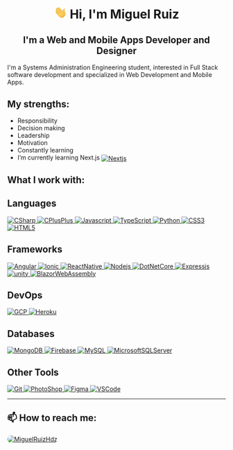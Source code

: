
<h1 align="center"><img src="https://raw.githubusercontent.com/ABSphreak/ABSphreak/master/gifs/Hi.gif" width="30px"> Hi, I'm Miguel Ruiz </h1>


<h2 align="center"> I'm a Web and Mobile Apps Developer and Designer </h2>

<p>I'm a Systems Administration Engineering student, interested in Full Stack software development and specialized in Web Development and Mobile Apps.</p>

## My strengths:
- Responsibility
- Decision making
- Leadership
- Motivation
- Constantly learning
- I’m currently learning Next.js  <a href="https://nextjs.org/" target="_blank"> 
    <img align="center" src="https://cdn.jsdelivr.net/gh/devicons/devicon/icons/nextjs/nextjs-original-wordmark.svg" alt="Nextjs" width="40" height="40"/> 
</a> 


<!--

Here are some ideas to get you started:

- 🔭 I’m currently working on ...
- 👯 I’m looking to collaborate on ...
- 🤔 I’m looking for help with ...
- 💬 Ask me about ...
- 😄 Pronouns: ...
- ⚡ Fun fact: ...
-->

## What I work with:

## Languages
<p align="left"> 
  <a href="https://www.w3schools.com/cs/" target="_blank"> 
    <img src="https://cdn.jsdelivr.net/gh/devicons/devicon/icons/csharp/csharp-original.svg" alt="CSharp" width="40" height="40"/> 
  </a>
  <a href="https://www.cplusplus.com/" target="_blank"> 
    <img src="https://cdn.jsdelivr.net/gh/devicons/devicon/icons/cplusplus/cplusplus-original.svg" alt="CPlusPlus" width="40" height="40"/> 
  </a>
  <a href="https://developer.mozilla.org/en-US/docs/Web/JavaScript" target="_blank"> 
    <img src="https://cdn.jsdelivr.net/gh/devicons/devicon/icons/javascript/javascript-original.svg"  alt="Javascript" width="40" height="40"/> 
  </a>
  <a href="https://www.typescriptlang.org/" target="_blank"> 
    <img src="https://cdn.jsdelivr.net/gh/devicons/devicon/icons/typescript/typescript-original.svg"  alt="TypeScript" width="40" height="40"/> 
  </a>
  <a href="https://www.python.org" target="_blank"> 
    <img src="https://cdn.jsdelivr.net/gh/devicons/devicon/icons/python/python-original.svg" alt="Python" width="40" height="40"/> 
  </a>
  <a href="https://www.w3schools.com/css/" target="_blank"> 
    <img src="https://cdn.jsdelivr.net/gh/devicons/devicon/icons/css3/css3-original-wordmark.svg" alt="CSS3" width="40" height="40"/> 
  </a>
  <a href="https://www.w3.org/html/" target="_blank"> 
    <img src="https://cdn.jsdelivr.net/gh/devicons/devicon/icons/html5/html5-original-wordmark.svg" alt="HTML5" width="40" height="40"/> 
  </a>
</p>

## Frameworks
<p align="left"> 
    <a href="https://angular.io/" target="_blank">
        <img src="https://cdn.jsdelivr.net/gh/devicons/devicon/icons/angularjs/angularjs-original.svg" alt="Angular" width="40" height="40"/>
    </a>
    <a href="http://ionicframework.com/" target="_blank">
        <img src="https://cdn.jsdelivr.net/gh/devicons/devicon/icons/ionic/ionic-original.svg" alt="Ionic" width="40" height="40"/>
    </a>
    <a href="https://reactnative.dev/" target="_blank">
        <img src="https://cdn.jsdelivr.net/gh/devicons/devicon/icons/react/react-original.svg" alt="ReactNative" width="40" height="40"/>
    </a>
    <a href="https://nodejs.org/en/" target="_blank">
        <img src="https://cdn.jsdelivr.net/gh/devicons/devicon/icons/nodejs/nodejs-original.svg" alt="Nodejs" width="40" height="40"/>
    </a>
    <a href="https://dotnet.microsoft.com/en-us/" target="_blank">
        <img src="https://cdn.jsdelivr.net/gh/devicons/devicon/icons/dotnetcore/dotnetcore-original.svg" alt="DotNetCore" width="40" height="40"/>
    </a>
    <a href="http://expressjs.com/" target="_blank">
        <img src="https://cdn.jsdelivr.net/gh/devicons/devicon/icons/express/express-original.svg" alt="Expressjs" width="40" height="40"/>
    </a>
    <a href="https://unity.com/" target="_blank">
        <img src="https://cdn.jsdelivr.net/gh/devicons/devicon/icons/unity/unity-original.svg" alt="unity" width="40" height="40"/>
    </a>
    <a href="https://dotnet.microsoft.com/en-us/apps/aspnet/web-apps/blazor" target="blank">
        <img src="https://www.delta-n.nl/wp-content/uploads/2019/10/BrandBlazor_300.png" alt="BlazorWebAssembly" width="40" height="40" />
    </a>
</p>

## DevOps
<p align="left"> 
    <a href="https://cloud.google.com" target="_blank"> 
        <img src="https://www.vectorlogo.zone/logos/google_cloud/google_cloud-icon.svg" alt="GCP" width="40" height="40"/>
    </a>
    <a href="https://heroku.com" target="_blank">
        <img src="https://www.vectorlogo.zone/logos/heroku/heroku-icon.svg" alt="Heroku" width="40" height="40"/>
    </a>
</p>

## Databases
<p align="left">
    <a href="https://www.mongodb.com/" target="_blank"> 
        <img src="https://cdn.jsdelivr.net/gh/devicons/devicon/icons/mongodb/mongodb-original-wordmark.svg" alt="MongoDB" width="40" height="40"/> 
    </a> 
    <a href="https://firebase.google.com/" target="_blank"> 
        <img src="https://cdn.jsdelivr.net/gh/devicons/devicon/icons/firebase/firebase-plain-wordmark.svg" alt="Firebase" width="40" height="40"/> 
    </a> 
    <a href="https://www.mysql.com/" target="_blank"> 
        <img src="https://cdn.jsdelivr.net/gh/devicons/devicon/icons/mysql/mysql-original-wordmark.svg" alt="MySQL" width="40" height="40"/> 
    </a> 
    <a href="https://www.microsoft.com/en-us/sql-server/" target="_blank"> 
        <img src="https://cdn.jsdelivr.net/gh/devicons/devicon/icons/microsoftsqlserver/microsoftsqlserver-plain-wordmark.svg" alt="MicrosoftSQLServer" width="40" height="40"/> 
    </a> 
    
</p>

## Other Tools
<p align="left"> 
    <a href="https://git-scm.com/" target="_blank"> 
        <img src="https://www.vectorlogo.zone/logos/git-scm/git-scm-icon.svg" alt="Git" width="40" height="40"/> 
    </a>  
    <a href="https://www.adobe.com/mx/products/photoshop.html" target="_blank"> 
        <img src="https://cdn.jsdelivr.net/gh/devicons/devicon/icons/photoshop/photoshop-plain.svg" alt="PhotoShop" width="40" height="40"/> 
    </a>  
    <a href="http://figma.com/" target="_blank"> 
        <img src="https://cdn.jsdelivr.net/gh/devicons/devicon/icons/figma/figma-original.svg" alt="Figma" width="40" height="40"/> 
    </a>  
    <a href="https://code.visualstudio.com/" target="_blank"> 
        <img  src="https://cdn.jsdelivr.net/gh/devicons/devicon/icons/vscode/vscode-original.svg" alt="VSCode" width="40" height="40"/> 
    </a>  
</p>

***

## 📫 How to reach me:
<p align="left">
    <a href="https://www.linkedin.com/in/MiguelRuizHdz/" target="blank">
        <img style="border-radius:2em;" align="center" src="https://img.shields.io/badge/LinkedIn-0077B5?style=for-the-badge&logo=linkedin&logoColor=white" alt="MiguelRuizHdz" />
    </a>
</p>

<!-- [![Top Langs](https://github-readme-stats.vercel.app/api/top-langs/?username=MiguelRuizHdz)](https://github.com/MiguelRuizHdz/github-readme-stats)

[![MiguelRuizHdz's github stats](https://github-readme-stats.vercel.app/api?username=MiguelRuizHdz&count_private=true&show_icons=true&theme=radical&hide_rank=false)](https://github.com/MiguelRuizHdz/github-readme-stats) -->
